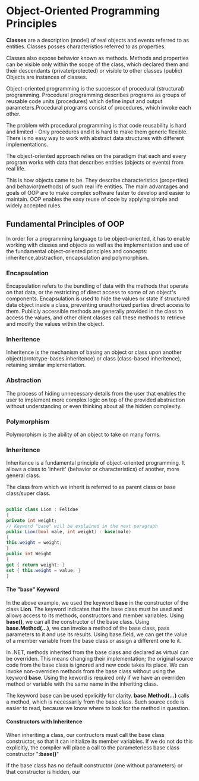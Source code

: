 # Object-Oriented Programming Principles

**Classes** are a description (model) of real objects and events referred to as entities. Classes posses characteristics referred to as properties.

Classes also expose behavior known as methods. Methods and properties can be visible only within the scope of the class, which declared them and their descendants (private/protected) or visible to other classes (public)
Objects are instances of classes.

Object-oriented programming is the successor of procedural (structural) programming. Procedural programming describes programs as groups of reusable code units (procedures) which define input and output parameters.Procedural programs consist of procedures, which invoke each other.

The problem with procedural programming is that code reusability is hard and limited - Only procedures and it is hard to make them generic flexible. There is no easy way to work with abstract data structures with different implementations.

The object-oriented approach relies on the paradigm that each and every program works with data that describes entities (objects or events) from real life.

This is how objects came to be. They describe characteristics (properties) and behavior(methods) of such real life entities.
The main advantages and goals of OOP are to make complex software faster to develop and easier to maintain. OOP enables the easy reuse of code by applying simple and widely accepted rules.

## Fundamental Principles of OOP

In order for a programming language to be object-oriented, it has to enable working with classes and objects as well as the implementation and use of the fundamental object-oriented principles and concepts: inheritence,abstraction, encapsulation and polymorphism.

### Encapsulation

Encapsulation refers to the bundling of data with the methods that operate on that data, or the restricting of direct access to some of an object's components. Encapsulation is used to hide the values or state if structured data object inside a class, preventing unauthorized parties direct access to them. Publicly accessible methods are generally provided in the class to access the values, and other client classes call these methods to retrieve and modify the values within the object.

### Inheritence

Inheritence is the mechanism of basing an object or class upon another object(prototype-bases inheritence) or class (class-based inheritence), retaining similar implementation.

### Abstraction

The process of hiding unnecessary details from the user that enables the user to implement more complex logic on top of the provided abstraction without understanding or even thinking about all the hidden complexity.

### Polymorphism

Polymorphism is the ability of an object to take on many forms.

### Inheritence

Inheritance is a fundamental principle of object-oriented programming. It allows a class to 'inherit' (behavior or characteristics) of another, more general class.

The class from which we inherit is referred to as parent class or base class/super class.

```C#

public class Lion : Felidae
{
private int weight;
// Keyword "base" will be explained in the next paragraph
public Lion(bool male, int weight) : base(male)
{
this.weight = weight;
}
public int Weight
{
get { return weight; }
set { this.weight = value; }
}

```

#### The "base" Keyword

In the above example, we used the keyword **base** in the constructor of the class **Lion**. The keyword indicates that the base class must be used and allows access to its methods, constructors and member variables. Using **base()**, we can all the constructor of the base class. Using **base.Method(...)**, we can invoke a method of the base class, pass parameters to it and use its results. Using base.field, we can get the value of a member variable from the base class or assign a different one to it.

In .NET, methods inherited from the base class and declared as virtual can be overriden. This means changing their implementation; the original source code from the base class is ignored and new code takes its place. We can invoke non-overriden methods from the base class without using the keyword **base**. Using the keword is required only if we have an overriden method or variable with the same name in the inheriting class.

The keyword base can be used epxlicitly for clarity. **base.Method(...)** calls a method, which is necessarily from the base class. Such source code is easier to read, because we know where to look for the method in question.

#### Constructors with Inheritence

When inheriting a class, our contructors must call the base class constructor, so that it can initialize its member variables. If we do not do this explicitly, the compiler will place a call to the parameterless base class constructor "**:base()**"

If the base class has no default constructor (one without parameters) or that constructor is hidden, our